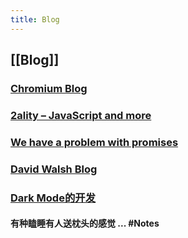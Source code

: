 ```yaml
---
title: Blog
---
```


## [[Blog]]
### [Chromium Blog](https://blog.chromium.org/)
### [2ality – JavaScript and more](https://2ality.com/)
### [We have a problem with promises](https://pouchdb.com/2015/05/18/we-have-a-problem-with-promises.html)
### [David Walsh Blog ](https://davidwalsh.name/)
### [Dark Mode的开发](https://edward40.com/a-guide-to-building-a-personal-website-with-gatsby)
#### 有种瞌睡有人送枕头的感觉 ...  #Notes
